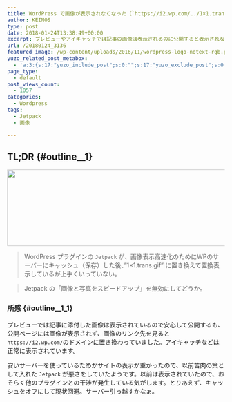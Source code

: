 ```yaml
---
title: WordPress で画像が表示されなくなった（`https://i2.wp.com/../1×1.trans.gif`に置き換わる）
author: KEINOS
type: post
date: 2018-01-24T13:38:49+00:00
excerpt: プレビューやアイキャッチでは記事の画像は表示されるのに公開すると表示されない。Wordpress プラグインの `Jetpack` が、画像表示高速化のためにWPのサーバーにキャッシュ（保存）した後、"1x1.trans.gif" に置き換えて置換表示しているが上手くいっていない。
url: /20180124_3136
featured_image: /wp-content/uploads/2016/11/wordpress-logo-notext-rgb.png
yuzo_related_post_metabox:
  - 'a:3:{s:17:"yuzo_include_post";s:0:"";s:17:"yuzo_exclude_post";s:0:"";s:21:"yuzo_disabled_related";N;}'
page_type:
  - default
post_views_count:
  - 1057
categories:
  - Wordpress
tags:
  - Jetpack
  - 画像

---
```

## TL;DR {#outline__1}

[<img src="https://blog.keinos.com/wordpress/wp-content/uploads/2018/01/スクリーンショット-2018-01-24-22.24.35-1024x266.png" alt="" width="680" height="177" class="alignnone size-large wp-image-3137" />][1]

> WordPress プラグインの `Jetpack` が、画像表示高速化のためにWPのサーバーにキャッシュ（保存）した後、&#8221;1&#215;1.trans.gif&#8221; に置き換えて置換表示しているが上手くいっていない。
    
> Jetpack の「画像と写真をスピードアップ」を無効にしてどうか。 

### 所感 {#outline__1_1}

プレビューでは記事に添付した画像は表示されているので安心して公開するも、公開ページには画像が表示されず、画像のリンク先を見ると `https://i2.wp.com/`のドメインに置き換わっていました。アイキャッチなどは正常に表示されています。

安いサーバーを使っているためかサイトの表示が重かったので、以前苦肉の策として入れた `Jetpack` が悪さをしていたようです。以前は表示されていたので、おそらく他のプラグインとの干渉が発生している気がします。とりあえず、キャッシュをオフにして現状回避。サーバー引っ越すかなぁ。

 [1]: https://blog.keinos.com/wordpress/wp-content/uploads/2018/01/スクリーンショット-2018-01-24-22.24.35.png